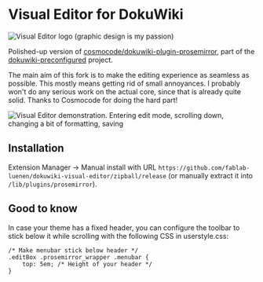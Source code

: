 # Visual Editor for DokuWiki

![Visual Editor logo (graphic design is my passion)](https://i.imgur.com/T2Z4gKp.png)

Polished-up version of [cosmocode/dokuwiki-plugin-prosemirror](https://github.com/cosmocode/dokuwiki-plugin-prosemirror), part of the [dokuwiki-preconfigured](https://github.com/fablab-luenen/dokuwiki-preconfigured/) project. 

The main aim of this fork is to make the editing experience as seamless as possible. This mostly means getting rid of small annoyances. I probably won't do any serious work on the actual core, since that is already quite solid. Thanks to Cosmocode for doing the hard part!

![Visual Editor demonstration. Entering edit mode, scrolling down, changing a bit of formatting, saving](https://i.imgur.com/BggrlRZ.gif)

## Installation

Extension Manager -> Manual install with URL `https://github.com/fablab-luenen/dokuwiki-visual-editor/zipball/release` (or manually extract it into `/lib/plugins/prosemirror`). 

## Good to know

In case your theme has a fixed header, you can configure the toolbar to stick below it while scrolling with the following CSS in userstyle.css:

```
/* Make menubar stick below header */
.editBox .prosemirror_wrapper .menubar {
	top: 5em; /* Height of your header */
}
```

